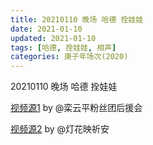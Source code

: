 ```yaml
---
title: 20210110 晚场 哈德 拴娃娃 
date: 2021-01-10
updated: 2021-01-10
tags: [哈德, 拴娃娃, 相声] 
categories: 庚子年场次(2020) 
---
```

20210110 晚场 哈德 拴娃娃 



[视频源1]() by @栾云平粉丝团后援会

[视频源2](https://m.weibo.cn/status/4591937375964792?)  by @灯花映祈安